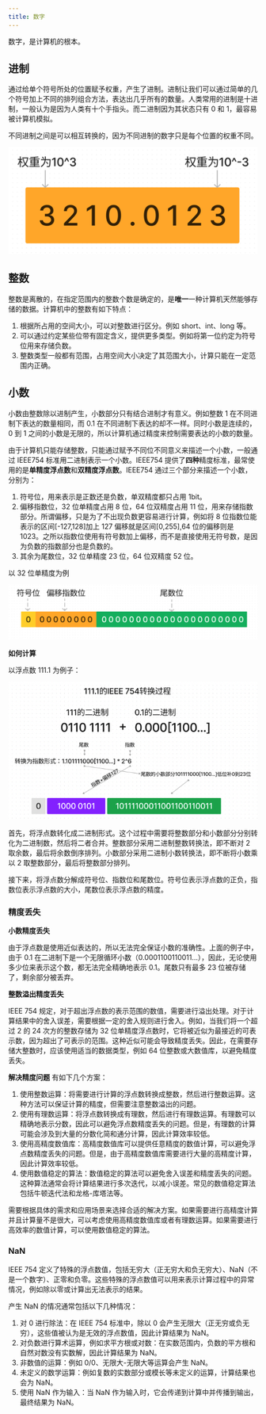 ```yaml
---
title: 数字
---
```


数字，是计算机的根本。

## 进制

通过给单个符号所处的位置赋予权重，产生了进制。进制让我们可以通过简单的几个符号加上不同的排列组合方法，表达出几乎所有的数量。人类常用的进制是十进制，一般认为是因为人类有十个手指头。而二进制因为其状态只有 0 和 1，最容易被计算机模拟。

不同进制之间是可以相互转换的，因为不同进制的数字只是每个位置的权重不同。

![ten](./assets/ten.png)

## 整数

整数是离散的，在指定范围内的整数个数是确定的，是**唯一**一种计算机天然能够存储的数据。计算机中的整数有如下特点：

1. 根据所占用的空间大小，可以对整数进行区分。例如 short、int、long 等。
2. 可以通过约定某些位带有固定含义，提供更多类型。例如将第一位约定为符号位用来存储负数。
3. 整数类型一般都有范围，占用空间大小决定了其范围大小，计算只能在一定范围内正确。

## 小数

小数由整数除以进制产生，小数部分只有结合进制才有意义。例如整数 1 在不同进制下表达的数量相同，而 0.1 在不同进制下表达的却不一样。同时小数是连续的，0 到 1 之间的小数是无限的，所以计算机通过精度来控制需要表达的小数的数量。

由于计算机只能存储整数，只能通过赋予不同位不同意义来描述一个小数，一般通过 IEEE754 标准用二进制表示一个小数。IEEE754 提供了**四种**精度标准，最常使用的是**单精度浮点数**和**双精度浮点数**。IEEE754 通过三个部分来描述一个小数，分别为：

1. 符号位，用来表示是正数还是负数，单双精度都只占用 1bit。
2. 偏移指数位，32 位单精度占用 8 位，64 位双精度占用 11 位，用来存储指数部分。所谓偏移，只是为了不出现负数更容易进行计算，例如将 8 位指数位能表示的区间[-127,128]加上 127 偏移就是区间[0,255],64 位的偏移则是 1023。之所以指数位使用有符号数加上偏移，而不是直接使用无符号数，是因为负数的指数部分也是负数的。
3. 其余为尾数位，32 位单精度 23 位，64 位双精度 52 位。

以 32 位单精度为例

![float](./assets/float.png)

**如何计算**

以浮点数 111.1 为例子：

![float](./assets/float2.png)

首先，将浮点数转化成二进制形式。这个过程中需要将整数部分和小数部分分别转化为二进制数，然后将二者合并。整数部分采用二进制整数转换法，即不断对 2 取余数，最后将余数倒序排列。小数部分采用二进制小数转换法，即不断将小数乘以 2 取整数部分，最后将整数部分排列。

接下来，将浮点数分解成符号位、指数位和尾数位。符号位表示浮点数的正负，指数位表示浮点数的大小，尾数位表示浮点数的精度。

### 精度丢失

**小数精度丢失**

由于浮点数是使用近似表达的，所以无法完全保证小数的准确性。上面的例子中，由于 0.1 在二进制下是一个无限循环小数（0.0001100110011...），因此，无论使用多少位来表示这个数，都无法完全精确地表示 0.1。尾数只有最多 23 位被存储了，剩余部分被丢弃。

**整数溢出精度丢失**

IEEE 754 规定，对于超出浮点数的表示范围的数值，需要进行溢出处理。对于计算结果中的舍入误差，需要根据一定的舍入规则进行舍入。例如，当我们将一个超过 2 的 24 次方的整数存储为 32 位单精度浮点数时，它将被近似为最接近的可表示数，因为超出了可表示的范围。这种近似可能会导致精度丢失。因此，在需要存储大整数时，应该使用适当的数据类型，例如 64 位整数或大数值库，以避免精度丢失。

**解决精度问题**
有如下几个方案：

1. 使用整数运算：将需要进行计算的浮点数转换成整数，然后进行整数运算。这种方法可以保证计算的精度，但需要注意整数溢出的问题。
2. 使用有理数运算：将浮点数转换成有理数，然后进行有理数运算。有理数可以精确地表示分数，因此可以避免浮点数精度丢失的问题。但是，有理数的计算可能会涉及到大量的分数化简和通分计算，因此计算效率较低。
3. 使用高精度数值库：高精度数值库可以提供任意精度的数值计算，可以避免浮点数精度丢失的问题。但是，由于高精度数值库需要进行大量的高精度计算，因此计算效率较低。
4. 使用数值稳定的算法：数值稳定的算法可以避免舍入误差和精度丢失的问题。这种算法通常会将计算结果进行多次迭代，以减小误差。常见的数值稳定算法包括牛顿迭代法和龙格-库塔法等。

需要根据具体的需求和应用场景来选择合适的解决方案。如果需要进行高精度计算并且计算量不是很大，可以考虑使用高精度数值库或者有理数运算。如果需要进行高效率的数值计算，可以使用数值稳定的算法。

### NaN

IEEE 754 定义了特殊的浮点数值，包括无穷大（正无穷大和负无穷大）、NaN（不是一个数字）、正零和负零。这些特殊的浮点数值可以用来表示计算过程中的异常情况，例如除以零或计算出无法表示的结果。

产生 NaN 的情况通常包括以下几种情况：

1. 对 0 进行除法：在 IEEE 754 标准中，除以 0 会产生无限大（正无穷或负无穷），这些值被认为是无效的浮点数值，因此计算结果为 NaN。
2. 对负数进行算术运算，例如求平方根或对数：在实数范围内，负数的平方根和自然对数没有实数解，因此计算结果为 NaN。
3. 非数值的运算：例如 0/0、无限大-无限大等运算会产生 NaN。
4. 未定义的数学运算：例如复数的实数部分或模长等未定义的运算，计算结果也会为 NaN。
5. 使用 NaN 作为输入：当 NaN 作为输入时，它会传递到计算中并传播到输出，最终结果为 NaN。
